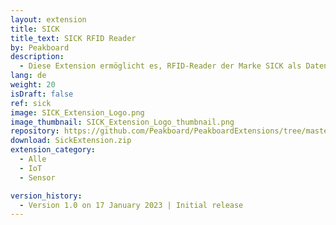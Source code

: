 ```yaml
---
layout: extension
title: SICK
title_text: SICK RFID Reader
by: Peakboard
description: 
  - Diese Extension ermöglicht es, RFID-Reader der Marke SICK als Datenquelle in Peakboard anzubinden. Dadurch kannst du einen SICK RFID-Reader verwenden um mit Peakboard NFC-Tags zu beschreiben und auszulesen.
lang: de
weight: 20
isDraft: false
ref: sick
image: SICK_Extension_Logo.png
image_thumbnail: SICK_Extension_Logo_thumbnail.png
repository: https://github.com/Peakboard/PeakboardExtensions/tree/master/SickExtension
download: SickExtension.zip
extension_category:
  - Alle
  - IoT
  - Sensor

version_history:
  - Version 1.0 on 17 January 2023 | Initial release
---
```

